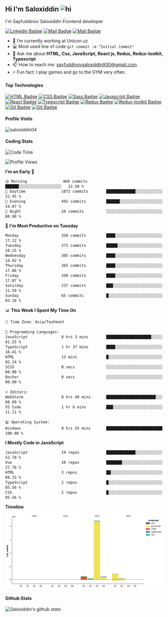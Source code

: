 ## Hi I'm Saloxiddin <img src="https://user-images.githubusercontent.com/1303154/88677602-1635ba80-d120-11ea-84d8-d263ba5fc3c0.gif" width="28px" height="28px" alt="hi">

I'm Sayfuddinov Saloxiddin Frontend developer

[![Linkedin Badge](https://img.shields.io/badge/-saloxiddin930-0e76a8?style=flat&labelColor=0e76a8&logo=linkedin&logoColor=white)](https://www.linkedin.com/in/saloxiddin930/) [![Mail Badge](https://img.shields.io/badge/-@saloxiddin04-e84393?style=flat&labelColor=e84393&logo=instagram&logoColor=white)](https://instagram.com/_saloxiddin_04) [![Mail Badge](https://img.shields.io/badge/-saloxiddin930-c0392b?style=flat&labelColor=c0392b&logo=gmail&logoColor=white)](mailto:sayfuddinovsaloxiddin930@gmail.com)

<!-- TODO: Add last video link -->

- 🔭 I’m currently working at Unicon.uz
- :computer: Most used line of code `git commit -m "Initial Commit"`
-  💬 Ask me about **HTML, Css, JavaScript, React js, Redux, Redux-toolkit, Typescript**
- 📫 How to reach me: sayfuddinovsaloxiddin930@gmail.com.
- ⚡ Fun fact: I play games and go to the GYM very often.

#### Top Technologies

<!-- TODO: Make technologies links takes you to repositories -->
[![HTML Badge](https://img.shields.io/badge/-Html-orange?style=for-the-badge&labelColor=black&logo=HTML5&logoColor=orange)](#) [![CSS Badge](https://img.shields.io/badge/-CSS-blue?style=for-the-badge&labelColor=black&logo=CSS3&logoColor=blue)](#)
[![Sass Badge](https://img.shields.io/badge/-sass-pink?style=for-the-badge&labelColor=black&logo=sass&logoColor=pink)](#)
[![Javascript Badge](https://img.shields.io/badge/-Javascript-F0DB4F?style=for-the-badge&labelColor=black&logo=javascript&logoColor=F0DB4F)](#)
[![React Badge](https://img.shields.io/badge/-React-61DBFB?style=for-the-badge&labelColor=black&logo=react&logoColor=61DBFB)](#) [![Typescript Badge](https://img.shields.io/badge/-Typescript-007acc?style=for-the-badge&labelColor=black&logo=typescript&logoColor=007acc)](#) [![Redux Badge](https://img.shields.io/badge/-Redux-007acc?style=for-the-badge&labelColor=black&logo=redux&logoColor=007acc)](#) [![Redux-toolkit Badge](https://img.shields.io/badge/-Redux_toolkit-purple?style=for-the-badge&labelColor=black&logo=redux&logoColor=007acc)](#)[![Git Badge](https://img.shields.io/badge/-git-orange?style=for-the-badge&labelColor=black&logo=git&logoColor=orange)](#)
[![Git Badge](https://img.shields.io/badge/-firebase-orange?style=for-the-badge&labelColor=black&logo=firebase&logoColor=orange)](#)



#### Profile Visits 

<p align="left"> <img src="https://komarev.com/ghpvc/?username=saloxiddin04&label=Profile%20views&color=0e75b6&style=flat" alt="saloxiddin04" /> </p>


#### Coding Stats

<!--START_SECTION:waka-->
![Code Time](http://img.shields.io/badge/Code%20Time-1%2C117%20hrs%2059%20mins-blue)

![Profile Views](http://img.shields.io/badge/Profile%20Views-0-blue)

**I'm an Early 🐤** 

```text
🌞 Morning                460 commits         ██████░░░░░░░░░░░░░░░░░░░   22.50 % 
🌆 Daytime                1072 commits        █████████████░░░░░░░░░░░░   52.45 % 
🌃 Evening                492 commits         ██████░░░░░░░░░░░░░░░░░░░   24.07 % 
🌙 Night                  20 commits          ░░░░░░░░░░░░░░░░░░░░░░░░░   00.98 % 
```
📅 **I'm Most Productive on Tuesday** 

```text
Monday                   350 commits         ████░░░░░░░░░░░░░░░░░░░░░   17.12 % 
Tuesday                  373 commits         █████░░░░░░░░░░░░░░░░░░░░   18.25 % 
Wednesday                305 commits         ████░░░░░░░░░░░░░░░░░░░░░   14.92 % 
Thursday                 365 commits         ████░░░░░░░░░░░░░░░░░░░░░   17.86 % 
Friday                   349 commits         ████░░░░░░░░░░░░░░░░░░░░░   17.07 % 
Saturday                 237 commits         ███░░░░░░░░░░░░░░░░░░░░░░   11.59 % 
Sunday                   65 commits          █░░░░░░░░░░░░░░░░░░░░░░░░   03.18 % 
```


📊 **This Week I Spent My Time On** 

```text
🕑︎ Time Zone: Asia/Tashkent

💬 Programming Languages: 
JavaScript               8 hrs 3 mins        ████████████████████░░░░░   81.25 % 
TypeScript               1 hr 37 mins        ████░░░░░░░░░░░░░░░░░░░░░   16.41 % 
HTML                     13 mins             █░░░░░░░░░░░░░░░░░░░░░░░░   02.34 % 
SCSS                     0 secs              ░░░░░░░░░░░░░░░░░░░░░░░░░   00.00 % 
Docker                   0 secs              ░░░░░░░░░░░░░░░░░░░░░░░░░   00.00 % 

🔥 Editors: 
WebStorm                 8 hrs 49 mins       ██████████████████████░░░   88.89 % 
VS Code                  1 hr 6 mins         ███░░░░░░░░░░░░░░░░░░░░░░   11.11 % 

💻 Operating System: 
Windows                  9 hrs 55 mins       █████████████████████████   100.00 % 
```

**I Mostly Code in JavaScript** 

```text
JavaScript               19 repos            █████████████░░░░░░░░░░░░   52.78 % 
Vue                      10 repos            ███████░░░░░░░░░░░░░░░░░░   27.78 % 
HTML                     3 repos             ██░░░░░░░░░░░░░░░░░░░░░░░   08.33 % 
TypeScript               2 repos             █░░░░░░░░░░░░░░░░░░░░░░░░   05.56 % 
CSS                      2 repos             █░░░░░░░░░░░░░░░░░░░░░░░░   05.56 % 
```



**Timeline**

![Lines of Code chart](https://raw.githubusercontent.com/saloxiddin04/saloxiddin04/main/assets/bar_graph.png)


<!--END_SECTION:waka-->

#### Github Stats

![Saloxiddin's github stats](https://github-readme-stats.vercel.app/api?username=saloxiddin04&count_private=true&theme=tokyonight&hide=contribs,prs)
